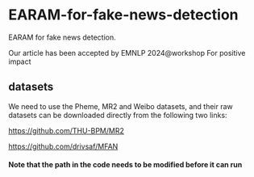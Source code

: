 # EARAM-for-fake-news-detection
EARAM for fake news detection.

Our article has been accepted by EMNLP 2024@workshop For positive impact

## datasets
We need to use the Pheme, MR2 and Weibo datasets, and their raw datasets can be downloaded directly from the following two links:

https://github.com/THU-BPM/MR2

https://github.com/drivsaf/MFAN

#### Note that the path in the code needs to be modified before it can run


